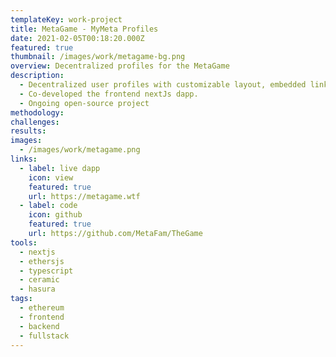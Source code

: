 ```yaml
---
templateKey: work-project
title: MetaGame - MyMeta Profiles
date: 2021-02-05T00:18:20.000Z
featured: true
thumbnail: /images/work/metagame-bg.png
overview: Decentralized profiles for the MetaGame
description:
  - Decentralized user profiles with customizable layout, embedded links, nft gallery, etc.
  - Co-developed the frontend nextJs dapp.
  - Ongoing open-source project
methodology:
challenges:
results:
images:
  - /images/work/metagame.png
links:
  - label: live dapp
    icon: view
    featured: true
    url: https://metagame.wtf
  - label: code
    icon: github
    featured: true
    url: https://github.com/MetaFam/TheGame
tools:
  - nextjs
  - ethersjs
  - typescript
  - ceramic
  - hasura
tags:
  - ethereum
  - frontend
  - backend
  - fullstack
---
```

